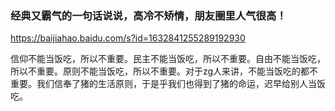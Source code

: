 ### 经典又霸气的一句话说说，高冷不矫情，朋友圈里人气很高！
https://baijiahao.baidu.com/s?id=1632841255289192930

信仰不能当饭吃，所以不重要。民主不能当饭吃，所以不重要。自由不能当饭吃，所以不重要。原则不能当饭吃，所以不重要。对于zg人来讲，不能当饭吃的都不重要。我们信奉了猪的生活原则，于是乎我们也得到了猪的命运，迟早给别人当饭吃。
